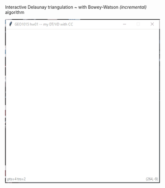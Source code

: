 Interactive Delaunay triangulation ~ with Bowey-Watson *(incremental)* algorithm

![Alt text](https://github.com/AdrianKriger/terrain101/blob/main/hw01/BowyerWatson_DT_withCC.gif)
